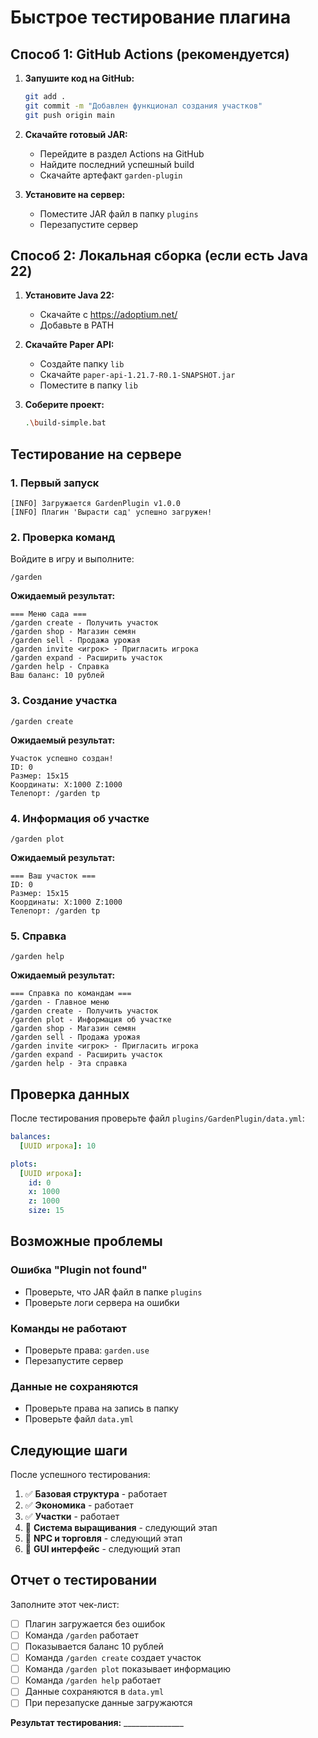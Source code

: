# Быстрое тестирование плагина

## Способ 1: GitHub Actions (рекомендуется)

1. **Запушите код на GitHub:**
   ```bash
   git add .
   git commit -m "Добавлен функционал создания участков"
   git push origin main
   ```

2. **Скачайте готовый JAR:**
   - Перейдите в раздел Actions на GitHub
   - Найдите последний успешный build
   - Скачайте артефакт `garden-plugin`

3. **Установите на сервер:**
   - Поместите JAR файл в папку `plugins`
   - Перезапустите сервер

## Способ 2: Локальная сборка (если есть Java 22)

1. **Установите Java 22:**
   - Скачайте с https://adoptium.net/
   - Добавьте в PATH

2. **Скачайте Paper API:**
   - Создайте папку `lib`
   - Скачайте `paper-api-1.21.7-R0.1-SNAPSHOT.jar`
   - Поместите в папку `lib`

3. **Соберите проект:**
   ```bash
   .\build-simple.bat
   ```

## Тестирование на сервере

### 1. Первый запуск
```
[INFO] Загружается GardenPlugin v1.0.0
[INFO] Плагин 'Вырасти сад' успешно загружен!
```

### 2. Проверка команд
Войдите в игру и выполните:

```
/garden
```
**Ожидаемый результат:**
```
=== Меню сада ===
/garden create - Получить участок
/garden shop - Магазин семян
/garden sell - Продажа урожая
/garden invite <игрок> - Пригласить игрока
/garden expand - Расширить участок
/garden help - Справка
Ваш баланс: 10 рублей
```

### 3. Создание участка
```
/garden create
```
**Ожидаемый результат:**
```
Участок успешно создан!
ID: 0
Размер: 15x15
Координаты: X:1000 Z:1000
Телепорт: /garden tp
```

### 4. Информация об участке
```
/garden plot
```
**Ожидаемый результат:**
```
=== Ваш участок ===
ID: 0
Размер: 15x15
Координаты: X:1000 Z:1000
Телепорт: /garden tp
```

### 5. Справка
```
/garden help
```
**Ожидаемый результат:**
```
=== Справка по командам ===
/garden - Главное меню
/garden create - Получить участок
/garden plot - Информация об участке
/garden shop - Магазин семян
/garden sell - Продажа урожая
/garden invite <игрок> - Пригласить игрока
/garden expand - Расширить участок
/garden help - Эта справка
```

## Проверка данных

После тестирования проверьте файл `plugins/GardenPlugin/data.yml`:

```yaml
balances:
  [UUID игрока]: 10

plots:
  [UUID игрока]:
    id: 0
    x: 1000
    z: 1000
    size: 15
```

## Возможные проблемы

### Ошибка "Plugin not found"
- Проверьте, что JAR файл в папке `plugins`
- Проверьте логи сервера на ошибки

### Команды не работают
- Проверьте права: `garden.use`
- Перезапустите сервер

### Данные не сохраняются
- Проверьте права на запись в папку
- Проверьте файл `data.yml`

## Следующие шаги

После успешного тестирования:

1. ✅ **Базовая структура** - работает
2. ✅ **Экономика** - работает  
3. ✅ **Участки** - работает
4. 🔄 **Система выращивания** - следующий этап
5. 🔄 **NPC и торговля** - следующий этап
6. 🔄 **GUI интерфейс** - следующий этап

## Отчет о тестировании

Заполните этот чек-лист:

- [ ] Плагин загружается без ошибок
- [ ] Команда `/garden` работает
- [ ] Показывается баланс 10 рублей
- [ ] Команда `/garden create` создает участок
- [ ] Команда `/garden plot` показывает информацию
- [ ] Команда `/garden help` работает
- [ ] Данные сохраняются в `data.yml`
- [ ] При перезапуске данные загружаются

**Результат тестирования:** _______________ 